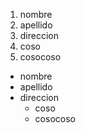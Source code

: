1. nombre
2. apellido
3. direccion
  1. coso
  2. cosocoso
  
- nombre
- apellido
- direccion
  - coso
  - cosocoso
